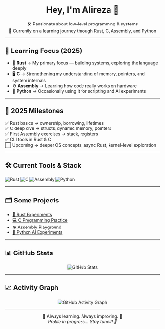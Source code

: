 <h1 align="center">Hey, I'm Alireza 👋</h1>

<p align="center">
  🛠️ Passionate about low-level programming & systems <br>
  🚀 Currently on a learning journey through Rust, C, Assembly, and Python
</p>

---

## 🚀 Learning Focus (2025)

- 🦀 **Rust** → My primary focus — building systems, exploring the language deeply
- 🖥️ **C** → Strengthening my understanding of memory, pointers, and system internals
- ⚙️ **Assembly** → Learning how code really works on hardware
- 🐍 **Python** → Occasionally using it for scripting and AI experiments

---

## 📅 2025 Milestones

✅ Rust basics → ownership, borrowing, lifetimes  
✅ C deep dive → structs, dynamic memory, pointers  
✅ First Assembly exercises → stack, registers  
✅ CLI tools in Rust & C  
⬜ Upcoming → deeper OS concepts, async Rust, kernel-level exploration

---

## 🛠️ Current Tools & Stack

![Rust](https://img.shields.io/badge/-Rust-black?style=for-the-badge&logo=rust&logoColor=white)
![C](https://img.shields.io/badge/-C-00599C?style=for-the-badge&logo=c&logoColor=white)
![Assembly](https://img.shields.io/badge/-Assembly-gray?style=for-the-badge)
![Python](https://img.shields.io/badge/-Python-3776AB?style=for-the-badge&logo=python&logoColor=white)

---

## 🗂️ Some Projects

- [🦀 Rust Experiments](https://github.com/9alireza5?tab=repositories&q=rust&type=&language=&sort=)
- [💻 C Programming Practice](https://github.com/9alireza5?tab=repositories&q=c&type=&language=&sort=)
- [⚙️ Assembly Playground](#) <!-- link when ready -->
- [🐍 Python AI Experiments](#) <!-- link when ready -->

---

## 📊 GitHub Stats

<p align="center">
  <img src="https://github-readme-stats.vercel.app/api?username=9alireza5&show_icons=true&theme=radical" alt="GitHub Stats" />
</p>

---

## 📈 Activity Graph

<p align="center">
  <img src="https://github-readme-activity-graph.vercel.app/graph?username=9alireza5&theme=react-dark" alt="GitHub Activity Graph" />
</p>

---

<p align="center">
  🚧 Always learning. Always improving. 🚧 <br>
  <i>Profile in progress... Stay tuned! 🚀</i>
</p>

